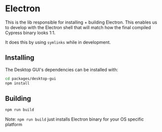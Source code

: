 # Electron

This is the lib responsible for installing + building Electron. This enables us to develop with the Electron shell that will match how the final compiled Cypress binary looks 1:1.

It does this by using `symlinks` while in development.

## Installing

The Desktop GUI's dependencies can be installed with:

```bash
cd packages/desktop-gui
npm install
```

## Building

```bash
npm run build
```

Note: `npm run build` just installs Electron binary for your OS specific platform
